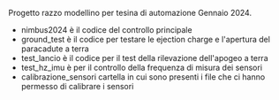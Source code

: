 Progetto razzo modellino per tesina di automazione Gennaio 2024.
- nimbus2024 è il codice del controllo principale
- ground_test è il codice per testare le ejection charge e l'apertura del paracadute a terra
- test_lancio è il codice per il test della rilevazione dell'apogeo a terra
- test_hz_imu è per il controllo della frequenza di misura dei sensori
- calibrazione_sensori cartella in cui sono presenti i file che ci hanno permesso di calibrare i sensori
